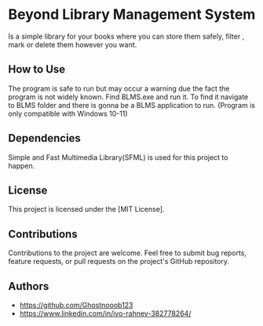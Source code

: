 # Beyond Library Management System
Is a simple library for your books where you can store them safely, filter , mark or delete them however you want.

## How to Use
The program is safe to run but may occur a warning due the fact the program is not widely known.
Find BLMS.exe and run it. To find it navigate to BLMS folder and there is gonna be a BLMS application to run.
(Program is only compatible with Windows 10-11)

## Dependencies

Simple and Fast Multimedia Library(SFML) is used for this project to happen.

## License

This project is licensed under the [MIT License].

## Contributions

Contributions to the project are welcome. Feel free to submit bug reports, feature requests, or pull requests on the project's GitHub repository.

## Authors

- https://github.com/Ghostnooob123
- https://www.linkedin.com/in/ivo-rahnev-382778264/
